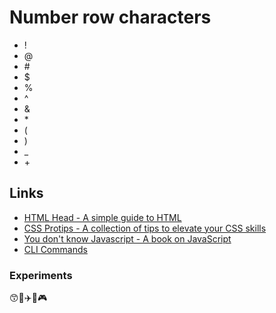 # Number row characters
* !
* @
* \#
* $
* %
* ^
* &
* \*
* (
* )
* _
* \+

## Links
* [HTML Head - A simple guide to HTML](https://github.com/joshbuchea/HEAD)
* [CSS Protips - A collection of tips to elevate your CSS skills](https://github.com/AllThingsSmitty/css-protips)
* [You don't know Javascript - A book on JavaScript](https://github.com/getify/You-Dont-Know-JS/)
* [CLI Commands](https://github.com/bmorri-gb/test1/blob/main/docs/cli.md)

### Experiments 
😙🚙✈️🍆🎮
